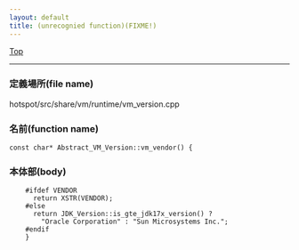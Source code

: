 ```yaml
---
layout: default
title: (unrecognied function)(FIXME!)
---
```

[Top](../index.html)

--- 
### 定義場所(file name)
hotspot/src/share/vm/runtime/vm_version.cpp

### 名前(function name)
```
const char* Abstract_VM_Version::vm_vendor() {
```

### 本体部(body)
```
	#ifdef VENDOR
	  return XSTR(VENDOR);
	#else
	  return JDK_Version::is_gte_jdk17x_version() ?
	    "Oracle Corporation" : "Sun Microsystems Inc.";
	#endif
	}
	
```


